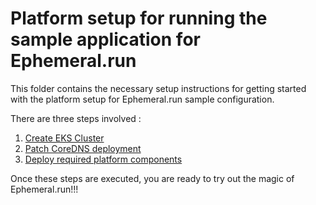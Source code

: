 # Platform setup for running the sample application for Ephemeral.run

This folder contains the necessary setup instructions for getting started with the platform setup for Ephemeral.run sample configuration.

There are three steps involved :

1. [Create EKS Cluster](terraform/README.md)
2. [Patch CoreDNS deployment](coredns/README.md)
3. [Deploy required platform components](base-cluster/README.md)

Once these steps are executed, you are ready to try out the magic of Ephemeral.run!!!